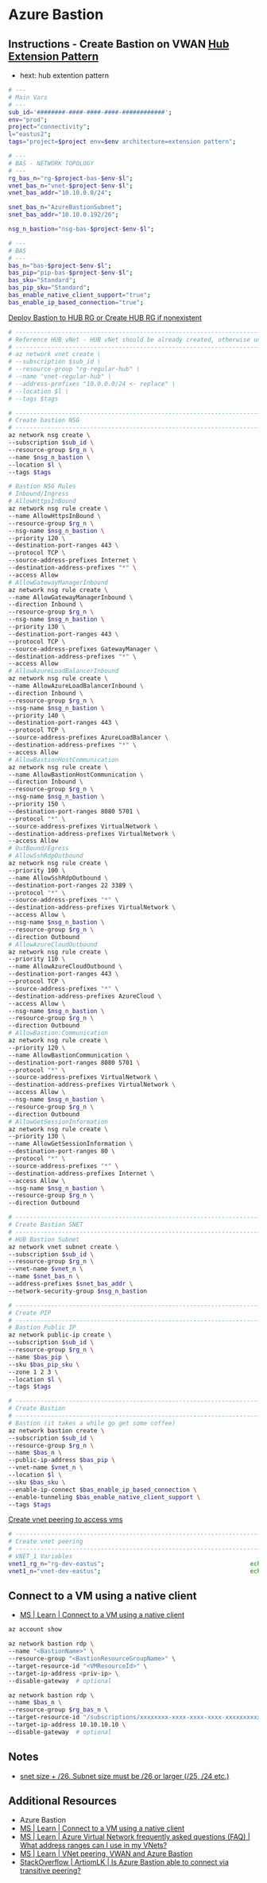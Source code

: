 # Azure Bastion

## Instructions - Create Bastion on VWAN [Hub Extension Pattern][8]

- hext: hub extention pattern

```bash
# ---
# Main Vars
# ---
sub_id='########-####-####-####-############';                          echo $sub_id          # must update
env="prod";                                                             echo $env
project="connectivity";                                                 echo $project
l="eastus2";                                                            echo $l
tags="project=$project env=$env architecture=extension pattern";        echo $tags

# ---
# BAS - NETWORK TOPOLOGY
# ---
rg_bas_n="rg-$project-bas-$env-$l";                                     echo $rg_bas_n        # must update
vnet_bas_n="vnet-$project-$env-$l";                                     echo $vnet_bas_n      # must update
vnet_bas_addr="10.10.0.0/24";                                           echo $vnet_bas_addr   # must update

snet_bas_n="AzureBastionSubnet";                                        echo $snet_bas_n
snet_bas_addr="10.10.0.192/26";                                         echo $snet_bas_addr   # must update

nsg_n_bastion="nsg-bas-$project-$env-$l";                                   echo $nsg_n_bastion

# ---
# BAS
# ---
bas_n="bas-$project-$env-$l";                                           echo $bas_n
bas_pip="pip-bas-$project-$env-$l";                                     echo $bas_pip
bas_sku="Standard";                                                     echo $bas_sku
bas_pip_sku="Standard";                                                 echo $bas_pip_sku
bas_enable_native_client_support="true";                                echo $bas_enable_native_client_support
bas_enable_ip_based_connection="true";                                  echo $bas_enable_ip_based_connection
```

[Deploy Bastion to HUB RG or Create HUB RG if nonexistent][3]

```bash
# ------------------------------------------------------------------------------------------------
# Reference HUB vNet - HUB vNet should be already created, otherwise uncomment and create the HUB vnet
# ------------------------------------------------------------------------------------------------
# az network vnet create \
# --subscription $sub_id \
# --resource-group "rg-regular-hub" \
# --name "vnet-regular-hub" \
# --address-prefixes "10.0.0.0/24 <- replace" \
# --location $l \
# --tags $tags

# ------------------------------------------------------------------------------------------------
# Create bastion NSG
# ------------------------------------------------------------------------------------------------
az network nsg create \
--subscription $sub_id \
--resource-group $rg_n \
--name $nsg_n_bastion \
--location $l \
--tags $tags

# Bastion NSG Rules
# Inbound/Ingress
# AllowHttpsInBound
az network nsg rule create \
--name AllowHttpsInBound \
--resource-group $rg_n \
--nsg-name $nsg_n_bastion \
--priority 120 \
--destination-port-ranges 443 \
--protocol TCP \
--source-address-prefixes Internet \
--destination-address-prefixes "*" \
--access Allow
# AllowGatewayManagerInbound
az network nsg rule create \
--name AllowGatewayManagerInbound \
--direction Inbound \
--resource-group $rg_n \
--nsg-name $nsg_n_bastion \
--priority 130 \
--destination-port-ranges 443 \
--protocol TCP \
--source-address-prefixes GatewayManager \
--destination-address-prefixes "*" \
--access Allow
# AllowAzureLoadBalancerInbound
az network nsg rule create \
--name AllowAzureLoadBalancerInbound \
--direction Inbound \
--resource-group $rg_n \
--nsg-name $nsg_n_bastion \
--priority 140 \
--destination-port-ranges 443 \
--protocol TCP \
--source-address-prefixes AzureLoadBalancer \
--destination-address-prefixes "*" \
--access Allow
# AllowBastionHostCommunication
az network nsg rule create \
--name AllowBastionHostCommunication \
--direction Inbound \
--resource-group $rg_n \
--nsg-name $nsg_n_bastion \
--priority 150 \
--destination-port-ranges 8080 5701 \
--protocol "*" \
--source-address-prefixes VirtualNetwork \
--destination-address-prefixes VirtualNetwork \
--access Allow
# OutBound/Egress
# AllowSshRdpOutbound
az network nsg rule create \
--priority 100 \
--name AllowSshRdpOutbound \
--destination-port-ranges 22 3389 \
--protocol "*" \
--source-address-prefixes "*" \
--destination-address-prefixes VirtualNetwork \
--access Allow \
--nsg-name $nsg_n_bastion \
--resource-group $rg_n \
--direction Outbound
# AllowAzureCloudOutbound
az network nsg rule create \
--priority 110 \
--name AllowAzureCloudOutbound \
--destination-port-ranges 443 \
--protocol TCP \
--source-address-prefixes "*" \
--destination-address-prefixes AzureCloud \
--access Allow \
--nsg-name $nsg_n_bastion \
--resource-group $rg_n \
--direction Outbound
# AllowBastion:Communication
az network nsg rule create \
--priority 120 \
--name AllowBastionCommunication \
--destination-port-ranges 8080 5701 \
--protocol "*" \
--source-address-prefixes VirtualNetwork \
--destination-address-prefixes VirtualNetwork \
--access Allow \
--nsg-name $nsg_n_bastion \
--resource-group $rg_n \
--direction Outbound
# AllowGetSessionInformation
az network nsg rule create \
--priority 130 \
--name AllowGetSessionInformation \
--destination-port-ranges 80 \
--protocol "*" \
--source-address-prefixes "*" \
--destination-address-prefixes Internet \
--access Allow \
--nsg-name $nsg_n_bastion \
--resource-group $rg_n \
--direction Outbound

# ------------------------------------------------------------------------------------------------
# Create Bastion SNET
# ------------------------------------------------------------------------------------------------
# HUB Bastion Subnet
az network vnet subnet create \
--subscription $sub_id \
--resource-group $rg_n \
--vnet-name $vnet_n \
--name $snet_bas_n \
--address-prefixes $snet_bas_addr \
--network-security-group $nsg_n_bastion

# ------------------------------------------------------------------------------------------------
# Create PIP
# ------------------------------------------------------------------------------------------------
# Bastion Public IP
az network public-ip create \
--subscription $sub_id \
--resource-group $rg_n \
--name $bas_pip \
--sku $bas_pip_sku \
--zone 1 2 3 \
--location $l \
--tags $tags

# ------------------------------------------------------------------------------------------------
# Create Bastion
# ------------------------------------------------------------------------------------------------
# Bastion (it takes a while go get some coffee)
az network bastion create \
--subscription $sub_id \
--resource-group $rg_n \
--name $bas_n \
--public-ip-address $bas_pip \
--vnet-name $vnet_n \
--location $l \
--sku $bas_sku \
--enable-ip-connect $bas_enable_ip_based_connection \
--enable-tunneling $bas_enable_native_client_support \
--tags $tags
```

[Create vnet peering to access vms][4]

```bash
# ------------------------------------------------------------------------------------------------
# Create vnet peering
# ------------------------------------------------------------------------------------------------
# VNET_1 Variables
vnet1_rg_n="rg-dev-eastus";                                         echo $vnet1_rg_n         # must update
vnet1_n="vnet-dev-eastus";                                          echo $vnet1_n            # must update
```

## Connect to a VM using a native client

- [MS | Learn | Connect to a VM using a native client][2]

```bash
az account show

az network bastion rdp \
--name "<BastionName>" \
--resource-group "<BastionResourceGroupName>" \
--target-resource-id "<VMResourceId>" \
--target-ip-address <priv-ip> \
--disable-gateway  # optional

az network bastion rdp \
--name $bas_n \
--resource-group $rg_bas_n \
--target-resource-id "/subscriptions/xxxxxxxx-xxxx-xxxx-xxxx-xxxxxxxxxxxx/resourceGroups/rg-name/providers/Microsoft.Compute/virtualMachines/vm-name" \
--target-ip-address 10.10.10.10 \
--disable-gateway  # optional
```

## Notes

- [snet size + /26. Subnet size must be /26 or larger (/25, /24 etc.)][1]

## Additional Resources

- Azure Bastion
- [MS | Learn | Connect to a VM using a native client][2]
- [MS | Learn | Azure Virtual Network frequently asked questions (FAQ) | What address ranges can I use in my VNets?][5]
- [MS | Learn | VNet peering, VWAN and Azure Bastion][6]
- [StackOverflow | ArtiomLK | Is Azure Bastion able to connect via transitive peering?][7]

[1]: https://learn.microsoft.com/en-us/azure/bastion/configuration-settings#subnet
[2]: https://learn.microsoft.com/EN-US/azure/bastion/connect-native-client-windows
[3]: https://github.com/ArtiomLK/commands/blob/main/bash/readme.md#create-rg
[4]: https://github.com/ArtiomLK/commands/blob/main/bash/readme.md#create-vnet-peering
[5]: https://learn.microsoft.com/en-us/azure/virtual-network/virtual-networks-faq#what-address-ranges-can-i-use-in-my-vnets
[6]: https://learn.microsoft.com/en-us/azure/bastion/vnet-peering
[7]: https://stackoverflow.com/a/75980971/5212904
[8]: https://learn.microsoft.com/en-us/azure/architecture/guide/networking/private-link-virtual-wan-dns-virtual-hub-extension-pattern
